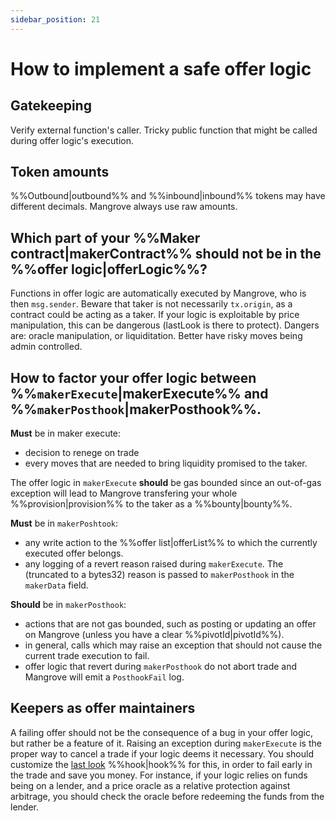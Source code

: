 ```yaml
---
sidebar_position: 21
---
```


# How to implement a safe offer logic

## Gatekeeping
Verify external function's caller. Tricky public function that might be called during offer logic's execution.

## Token amounts
%%Outbound|outbound%% and %%inbound|inbound%% tokens may have different decimals. Mangrove always use raw amounts.

## Which part of your %%Maker contract|makerContract%% should not be in the %%offer logic|offerLogic%%?
Functions in offer logic are automatically executed by Mangrove, who is then `msg.sender`. Beware that taker is not necessarily `tx.origin`, as a contract could be acting as a taker. If your logic is exploitable by price manipulation, this can be dangerous (lastLook is there to protect). Dangers are: oracle manipulation, or liquiditation. Better have risky moves being admin controlled.

## How to factor your offer logic between %%`makerExecute`|makerExecute%% and %%`makerPosthook`|makerPosthook%%.

**Must** be in maker execute: 
* decision to renege on trade
* every moves that are needed to bring liquidity promised to the taker. 

The offer logic in `makerExecute` **should** be gas bounded since an out-of-gas exception will lead to Mangrove transfering your whole %%provision|provision%% to the taker as a %%bounty|bounty%%.

**Must** be in `makerPoshtook`:
* any write action to the %%offer list|offerList%% to which the currently executed offer belongs.
* any logging of a revert reason raised during `makerExecute`. The (truncated to a bytes32) reason is passed to `makerPosthook` in the `makerData` field.

**Should** be in `makerPosthook`:
* actions that are not gas bounded, such as posting or updating an offer on Mangrove (unless you have a clear %%pivotId|pivotId%%).
* in general, calls which may raise an exception that should not cause the current trade execution to fail.
* offer logic that revert during `makerPosthook` do not abort trade and Mangrove will emit a `PosthookFail` log.

## Keepers as offer maintainers
A failing offer should not be the consequence of a bug in your offer logic, but rather be a feature of it. Raising an exception during `makerExecute` is the proper way to cancel a trade if your logic deems it necessary. You should customize the [last look](../technical-references/main-hooks.md#last-look-before-trade) %%hook|hook%% for this, in order to fail early in the trade and save you money. For instance, if your logic relies on funds being on a lender, and a price oracle as a relative protection against arbitrage, you should check the oracle before redeeming the funds from the lender.
